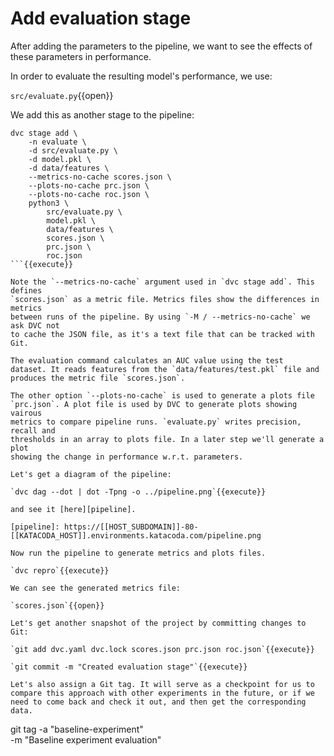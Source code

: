 # Add evaluation stage

After adding the parameters to the pipeline, we want to see the effects of these
parameters in performance.

In order to evaluate the resulting model's performance, we use:

`src/evaluate.py`{{open}}

We add this as another stage to the pipeline:

```
dvc stage add \
    -n evaluate \
    -d src/evaluate.py \
    -d model.pkl \
    -d data/features \
    --metrics-no-cache scores.json \
    --plots-no-cache prc.json \
    --plots-no-cache roc.json \
    python3 \
        src/evaluate.py \
        model.pkl \
        data/features \
        scores.json \
        prc.json \
        roc.json
```{{execute}}

Note the `--metrics-no-cache` argument used in `dvc stage add`. This defines
`scores.json` as a metric file. Metrics files show the differences in metrics
between runs of the pipeline. By using `-M / --metrics-no-cache` we ask DVC not
to cache the JSON file, as it's a text file that can be tracked with Git.

The evaluation command calculates an AUC value using the test
dataset. It reads features from the `data/features/test.pkl` file and
produces the metric file `scores.json`. 

The other option `--plots-no-cache` is used to generate a plots file
`prc.json`. A plot file is used by DVC to generate plots showing vairous
metrics to compare pipeline runs. `evaluate.py` writes precision, recall and
thresholds in an array to plots file. In a later step we'll generate a plot
showing the change in performance w.r.t. parameters. 

Let's get a diagram of the pipeline:

`dvc dag --dot | dot -Tpng -o ../pipeline.png`{{execute}}

and see it [here][pipeline].

[pipeline]: https://[[HOST_SUBDOMAIN]]-80-[[KATACODA_HOST]].environments.katacoda.com/pipeline.png

Now run the pipeline to generate metrics and plots files. 

`dvc repro`{{execute}}

We can see the generated metrics file: 

`scores.json`{{open}}

Let's get another snapshot of the project by committing changes to
Git:

`git add dvc.yaml dvc.lock scores.json prc.json roc.json`{{execute}}

`git commit -m "Created evaluation stage"`{{execute}}

Let's also assign a Git tag. It will serve as a checkpoint for us to
compare this approach with other experiments in the future, or if we
need to come back and check it out, and then get the corresponding data.

```
git tag -a "baseline-experiment" \
    -m "Baseline experiment evaluation"
```{{execute}}


